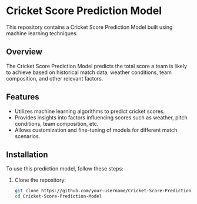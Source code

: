 # Cricket Score Prediction Model

This repository contains a Cricket Score Prediction Model built using machine learning techniques.

## Overview

The Cricket Score Prediction Model predicts the total score a team is likely to achieve based on historical match data, weather conditions, team composition, and other relevant factors.

## Features

- Utilizes machine learning algorithms to predict cricket scores.
- Provides insights into factors influencing scores such as weather, pitch conditions, team composition, etc.
- Allows customization and fine-tuning of models for different match scenarios.

## Installation

To use this prediction model, follow these steps:

1. Clone the repository:

   ```bash
   git clone https://github.com/your-username/Cricket-Score-Prediction-Model.git
   cd Cricket-Score-Prediction-Model
